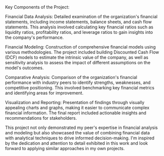 Key Components of the Project:

Financial Data Analysis: Detailed examination of the organization's financial statements, including income statements, balance sheets, and cash flow statements. This analysis involved calculating key financial ratios such as liquidity ratios, profitability ratios, and leverage ratios to gain insights into the company's performance.

Financial Modeling: Construction of comprehensive financial models using various methodologies. The project included building Discounted Cash Flow (DCF) models to estimate the intrinsic value of the company, as well as sensitivity analysis to assess the impact of different assumptions on the model's outcomes.

Comparative Analysis: Comparison of the organization's financial performance with industry peers to identify strengths, weaknesses, and competitive positioning. This involved benchmarking key financial metrics and identifying areas for improvement.

Visualization and Reporting: Presentation of findings through visually appealing charts and graphs, making it easier to communicate complex financial information. The final report included actionable insights and recommendations for stakeholders.

This project not only demonstrated my peer's expertise in financial analysis and modeling but also showcased the value of combining financial data with analytical techniques to drive informed decision-making. I'm inspired by the dedication and attention to detail exhibited in this work and look forward to applying similar approaches in my own projects.
